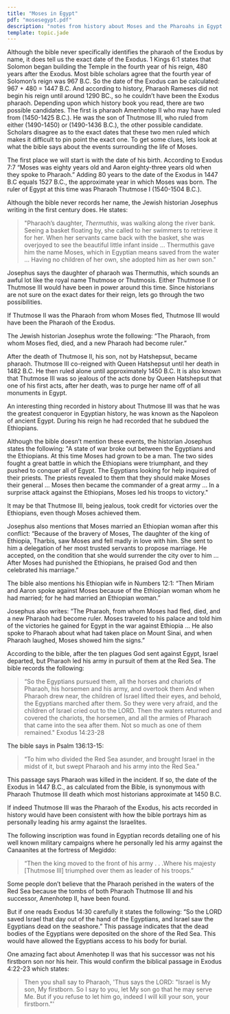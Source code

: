 ```yaml
---
title: "Moses in Egypt"
pdf: "mosesegypt.pdf"
description: "notes from history about Moses and the Pharoahs in Egypt."
template: topic.jade
---
```


Although the bible never specifically identifies the pharaoh of the
Exodus by name, it does tell us the exact date of the Exodus. 1 Kings
6:1 states that Solomon began building the Temple in the fourth year of
his reign, 480 years after the Exodus. Most bible scholars agree that
the fourth year of Solomon’s reign was 967 B.C. So the date of the
Exodus can be calculated: 967 + 480 = 1447 B.C. And according to
history, Pharaoh Rameses did not begin his reign until around 1290 BC.,
so he couldn’t have been the Exodus pharaoh. Depending upon which
history book you read, there are two possible candidates. The first is
pharaoh Amenhotep II who may have ruled from (1450-1425 B.C.). He was
the son of Thutmose III, who ruled from either (1490-1450) or (1490-1436
B.C.), the other possible candidate. Scholars disagree as to the exact
dates that these two men ruled which makes it difficult to pin point the
exact one. To get some clues, lets look at what the bible says about the
events surrounding the life of Moses.

The first place we will start is with the date of his birth. According
to Exodus 7:7 “Moses was eighty years old and Aaron eighty-three years
old when they spoke to Pharaoh.” Adding 80 years to the date of the
Exodus in 1447 B.C equals 1527 B.C., the approximate year in which Moses
was born. The ruler of Egypt at this time was Pharaoh Thutmose I
(1540-1504 B.C.).

Although the bible never records her name, the Jewish historian Josephus
writing in the first century does. He states:

> "Pharaoh’s daughter, *Thermuthis*, was walking along the river bank.
Seeing a basket floating by, she called to her swimmers to retrieve it
for her. When her servants came back with the basket, she was overjoyed
to see the beautiful little infant inside ... Thermuthis gave him the
name Moses, which in Egyptian means saved from the water ... Having
no children of her own, she adopted him as her own son."

Josephus says the daughter of pharaoh was Thermuthis, which sounds an
awful lot like the royal name Thutmose or Thutmosis. Either Thutmose II
or Thutmose III would have been in power around this time. Since
historians are not sure on the exact dates for their reign, lets go
through the two possibilities.

If Thutmose II was the Pharaoh from whom Moses fled, Thutmose III would
have been the Pharaoh of the Exodus.

The Jewish historian Josephus wrote the following: “The Pharaoh, from
whom Moses fled, died, and a new Pharaoh had become ruler.”

After the death of Thutmose II, his son, not by Hatshepsut, became
pharaoh. Thutmose III co-reigned with Queen Hatshepsut until her death
in 1482 B.C. He then ruled alone until approximately 1450 B.C. It is
also known that Thutmose III was so jealous of the acts done by Queen
Hatshepsut that one of his first acts, after her death, was to purge her
name off of all monuments in Egypt.

An interesting thing recorded in history about Thutmose III was that he
was the greatest conqueror in Egyptian history, he was known as the
Napoleon of ancient Egypt. During his reign he had recorded that he
subdued the Ethiopians.

Although the bible doesn’t mention these events, the historian Josephus
states the following: "A state of war broke out between the Egyptians
and the Ethiopians. At this time Moses had grown to be a man. The two
sides fought a great battle in which the Ethiopians were triumphant, and
they pushed to conquer all of Egypt. The Egyptians looking for help
inquired of their priests. The priests revealed to them that they should
make Moses their general ... Moses then became the commander of a
great army ... In a surprise attack against the Ethiopians, Moses led
his troops to victory."

It may be that Thutmose III, being jealous, took credit for victories
over the Ethiopians, even though Moses achieved them.

Josephus also mentions that Moses married an Ethiopian woman after this
conflict: “Because of the bravery of Moses, The daughter of the king of
Ethiopia, Tharbis, saw Moses and fell madly in love with him. She sent
to him a delegation of her most trusted servants to propose marriage. He
accepted, on the condition that she would surrender the city over to
him ... After Moses had punished the Ethiopians, he praised God and then
celebrated his marriage.”

The bible also mentions his Ethiopian wife in Numbers 12:1: “Then Miriam
and Aaron spoke against Moses because of the Ethiopian woman whom he had
married; for he had married an Ethiopian woman.”

Josephus also writes: “The Pharaoh, from whom Moses had fled, died, and
a new Pharaoh had become ruler. Moses traveled to his palace and told
him of the victories he gained for Egypt in the war against Ethiopia ...
He also spoke to Pharaoh about what had taken place on Mount Sinai, and
when Pharaoh laughed, Moses showed him the signs.”

According to the bible, after the ten plagues God sent against Egypt,
Israel departed, but Pharaoh led his army in pursuit of them at the Red
Sea. The bible records the following:

> “So the Egyptians pursued them, all the horses and chariots of
Pharaoh, his horsemen and his army, and overtook them And when Pharaoh
drew near, the children of Israel lifted their eyes, and behold, the
Egyptians marched after them. So they were very afraid, and the children
of Israel cried out to the LORD. Then the waters returned and covered
the chariots, the horsemen, and all the armies of Pharaoh that came into
the sea after them. Not so much as one of them remained." Exodus
14:23-28

The bible says in Psalm 136:13-15:

> “To him who divided the Red Sea asunder, and brought Israel in the
midst of it, but swept Pharaoh and his army into the Red Sea.”

This passage says Pharaoh was killed in the incident. If so, the date of
the Exodus in 1447 B.C., as calculated from the Bible, is synonymous
with Pharaoh Thutmose III death which most historians approximate at
1450 B.C.

If indeed Thutmose III was the Pharaoh of the Exodus, his acts recorded
in history would have been consistent with how the bible portrays him as
personally leading his army against the Israelites.

The following inscription was found in Egyptian records detailing one of
his well known military campaigns where he personally led his army
against the Canaanites at the fortress of Megiddo:

> “Then the king moved to the front of his army . . .Where his majesty
[Thutmose III] triumphed over them as leader of his troops.”

Some people don’t believe that the Pharaoh perished in the waters of
the Red Sea because the tombs of both Pharaoh Thutmose III and his
successor, Amenhotep II, have been found.

But if one reads Exodus 14:30 carefully it states the following: “So the
LORD saved Israel that day out of the hand of the Egyptians, and Israel
saw the Egyptians dead on the seashore.” This passage indicates that the
dead bodies of the Egyptians were deposited on the shore of the Red Sea.
This would have allowed the Egyptians access to his body for burial.

One amazing fact about Amenhotep II was that his successor was not his
firstborn son nor his heir. This would confirm the biblical passage in
Exodus 4:22-23 which states:

> Then you shall say to Pharaoh, 'Thus says the LORD: "Israel is My son,
My firstborn. So I say to you, let My son go that he may serve Me. But
if you refuse to let him go, indeed I will kill your son, your
firstborn."'

